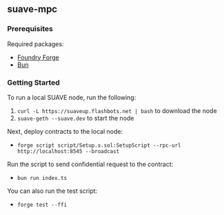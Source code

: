 ## suave-mpc

### Prerequisites

Required packages:
- [Foundry Forge](https://book.getfoundry.sh/forge/)
- [Bun](https://bun.sh/)

### Getting Started

To run a local SUAVE node, run the following: 
1. `curl -L https://suaveup.flashbots.net | bash` to download the node
2. `suave-geth --suave.dev` to start the node

Next, deploy contracts to the local node:
- `forge script script/Setup.s.sol:SetupScript --rpc-url http://localhost:8545 --broadcast`

Run the script to send confidential request to the contract:
- `bun run index.ts`

You can also run the test script:
- `forge test --ffi`
